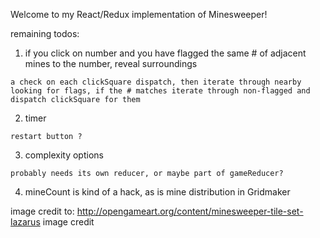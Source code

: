 Welcome to my React/Redux implementation of Minesweeper! 


remaining todos:

  1) if you click on number and you have flagged the same # of adjacent mines to the number, reveal surroundings

    a check on each clickSquare dispatch, then iterate through nearby looking for flags, if the # matches iterate through non-flagged and dispatch clickSquare for them 

  2) timer 

    restart button ? 

  3) complexity options 

    probably needs its own reducer, or maybe part of gameReducer? 

  4) mineCount is kind of a hack, as is mine distribution in Gridmaker


  
image credit to:
http://opengameart.org/content/minesweeper-tile-set-lazarus image credit 
